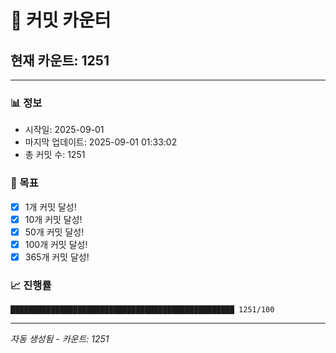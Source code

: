 # 🔢 커밋 카운터

## 현재 카운트: 1251

---

### 📊 정보
- 시작일: 2025-09-01
- 마지막 업데이트: 2025-09-01 01:33:02
- 총 커밋 수: 1251

### 🎯 목표
- [x] 1개 커밋 달성!
- [x] 10개 커밋 달성!
- [x] 50개 커밋 달성!
- [x] 100개 커밋 달성!
- [x] 365개 커밋 달성!

### 📈 진행률
```
██████████████████████████████████████████████████ 1251/100
```

---
*자동 생성됨 - 카운트: 1251*
